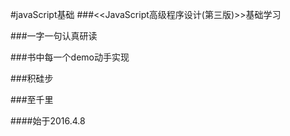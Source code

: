 #javaScript基础
###<<JavaScript高级程序设计(第三版)>>基础学习  
  
###一字一句认真研读  
  
###书中每一个demo动手实现  
  
###积硅步  
  
###至千里  
  
####始于2016.4.8  
    